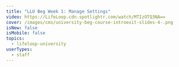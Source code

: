 ```yaml
---
title: "LLU Beg Week 1: Manage Settings"
video: https://LifeLoop.cdn.spotlightr.com/watch/MTIzOTQ3NA==
cover: /images/cms/university-beg-course-introexit-slides-4-.png
isNew: false
isMobile: false
topics:
  - lifeloop-university
userTypes:
  - staff
---
```

